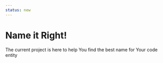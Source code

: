 ```yaml
---
status: new
---
```


# Name it Right!
The current project is here to help You find the best name for Your code entity
